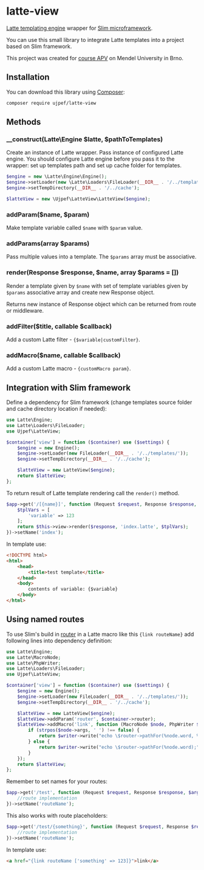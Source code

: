 # latte-view

[Latte templating engine](https://github.com/nette/latte) wrapper for [Slim microframework](https://www.slimframework.com/).

You can use this small library to integrate Latte templates into a project based on Slim framework.

This project was created for [course APV](https://akela.mendelu.cz/~lysek/tmwa/) on Mendel University in Brno.

## Installation

You can download this library using [Composer](https://getcomposer.org/):

```bash
composer require ujpef/latte-view
```

## Methods

### __construct(Latte\Engine $latte, $pathToTemplates)

Create an instance of Latte wrapper. Pass instance of configured Latte engine. You should configure Latte engine
before you pass it to the wrapper: set up templates path and set up cache folder for templates.

```php
$engine = new \Latte\Engine\Engine();
$engine->setLoader(new \Latte\Loaders\FileLoader(__DIR__ . '/../templates/'));
$engine->setTempDirectory(__DIR__ . '/../cache');

$latteView = new \Ujpef\LatteView\LatteView($engine);
```

### addParam($name, $param)

Make template variable called `$name` with `$param` value.

### addParams(array $params)

Pass multiple values into a template. The `$params` array must be associative.

### render(Response $response, $name, array $params = [])

Render a template given by `$name` with set of template variables given by `$params` associative array and create
new Response object.

Returns new instance of Response object which can be returned from route or middleware.

### addFilter($title, callable $callback)

Add a custom Latte filter - `{$variable|customFilter}`.

### addMacro($name, callable $callback)

Add a custom Latte macro - `{customMacro param}`.

## Integration with Slim framework

Define a dependency for Slim framework (change templates source folder and cache directory location if needed):

```php
use Latte\Engine;
use Latte\Loaders\FileLoader;
use Ujpef\LatteView;

$container['view'] = function ($container) use ($settings) {
    $engine = new Engine();
    $engine->setLoader(new FileLoader(__DIR__ . '/../templates/'));
    $engine->setTempDirectory(__DIR__ . '/../cache');

    $latteView = new LatteView($engine);
    return $latteView;
};
```

To return result of Latte template rendering call the `render()` method.

```php
$app->get('/[{name}]', function (Request $request, Response $response, $args) {
    $tplVars = [
        'variable' => 123
    ];
    return $this->view->render($response, 'index.latte', $tplVars);
})->setName('index');
```

In template use:

```html
<!DOCTYPE html>
<html>
    <head>
        <title>test template</title>
    </head>
    <body>
        contents of variable: {$variable}
    </body>
</html>
```

## Using named routes

To use Slim's build in [router](https://www.slimframework.com/docs/objects/router.html) in a Latte macro like this
`{link routeName}` add following lines into dependency definition:

```php
use Latte\Engine;
use Latte\MacroNode;
use Latte\PhpWriter;
use Latte\Loaders\FileLoader;
use Ujpef\LatteView;

$container['view'] = function ($container) use ($settings) {
    $engine = new Engine();
    $engine->setLoader(new FileLoader(__DIR__ . '/../templates/'));
    $engine->setTempDirectory(__DIR__ . '/../cache');

    $latteView = new LatteView($engine);
    $latteView->addParam('router', $container->router);
    $latteView->addMacro('link', function (MacroNode $node, PhpWriter $writer) {
        if (strpos($node->args, ' ') !== false) {
            return $writer->write("echo \$router->pathFor(%node.word, %node.args);");
        } else {
            return $writer->write("echo \$router->pathFor(%node.word);");
        }
    });
    return $latteView;
};
```

Remember to set names for your routes:

```php
$app->get('/test', function (Request $request, Response $response, $args) {
    //route implementation
})->setName('routeName');
```

This also works with route placeholders:

```php
$app->get('/test/{something}', function (Request $request, Response $response, $args) {
    //route implementation
})->setName('routeName');
```

In template use:

```html
<a href="{link routeName ['something' => 123]}">link</a>
```
